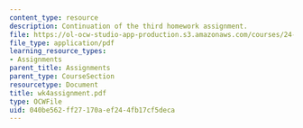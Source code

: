 ```yaml
---
content_type: resource
description: Continuation of the third homework assignment.
file: https://ol-ocw-studio-app-production.s3.amazonaws.com/courses/24-964-topics-in-phonology-fall-2004/040be562ff27170aef244fb17cf5deca_wk4assignment.pdf
file_type: application/pdf
learning_resource_types:
- Assignments
parent_title: Assignments
parent_type: CourseSection
resourcetype: Document
title: wk4assignment.pdf
type: OCWFile
uid: 040be562-ff27-170a-ef24-4fb17cf5deca
---
```

